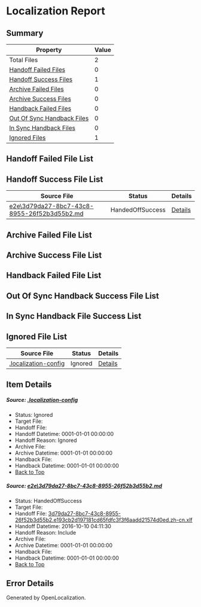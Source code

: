 # <a name='report-top'></a> Localization Report

## Summary
 Property | Value 
 -------- | ----- 
 Total Files | 2
[ Handoff Failed Files ](#handoff-failed-list)| 0
[ Handoff Success Files ](#handoff-success-list)| 1
[ Archive Failed Files ](#archive-failed-list)| 0
[ Archive Success Files ](#archive-success-list)| 0
[ Handback Failed Files ](#handback-failed-list)| 0
[ Out Of Sync Handback Files ](#outofsync-handback-success-list)| 0
[ In Sync Handback Files ](#insync-handback-success-list)| 0
[ Ignored Files ](#ignored-list)| 1

## <a name='handoff-failed-list'></a> Handoff Failed File List

## <a name='handoff-success-list'></a> Handoff Success File List
 Source File | Status | Details 
 ----------- | ------ | ------- 
 [e2e\3d79da27-8bc7-43c8-8955-26f52b3d55b2.md](https://github.com/OpenLocalizationTestOrg/ol-test0/blob/c329167b133276fd01116bec35f8b7d97f40b37a/e2e/3d79da27-8bc7-43c8-8955-26f52b3d55b2.md) | HandedOffSuccess | [Details](#c8239dac9781b0284b70928afd51cfb0125338af1)

## <a name='archive-failed-list'></a> Archive Failed File List

## <a name='archive-success-list'></a> Archive Success File List

## <a name='handback-failed-list'></a> Handback Failed File List

## <a name='outofsync-handback-success-list'></a> Out Of Sync Handback Success File List

## <a name='insync-handback-success-list'></a> In Sync Handback File Success List

## <a name='ignored-list'></a> Ignored File List
 Source File | Status | Details 
 ----------- | ------ | ------- 
 [.localization-config](https://github.com/OpenLocalizationTestOrg/ol-test0/blob/c329167b133276fd01116bec35f8b7d97f40b37a/.localization-config) | Ignored | [Details](#c268a05ecaa7ec85942ed632c29928ee5bd6da8d0)

## Item Details
##### <a name='c268a05ecaa7ec85942ed632c29928ee5bd6da8d0'></a> Source: [.localization-config](https://github.com/OpenLocalizationTestOrg/ol-test0/blob/c329167b133276fd01116bec35f8b7d97f40b37a/.localization-config)
* Status: Ignored
* Target File: 
* Handoff File: 
* Handoff Datetime: 0001-01-01 00:00:00
* Handoff Reason: Ignored
* Archive File: 
* Archive Datetime: 0001-01-01 00:00:00
* Handback File: 
* Handback Datetime: 0001-01-01 00:00:00
* [Back to Top](#report-top)

##### <a name='c8239dac9781b0284b70928afd51cfb0125338af1'></a> Source: [e2e\3d79da27-8bc7-43c8-8955-26f52b3d55b2.md](https://github.com/OpenLocalizationTestOrg/ol-test0/blob/c329167b133276fd01116bec35f8b7d97f40b37a/e2e/3d79da27-8bc7-43c8-8955-26f52b3d55b2.md)
* Status: HandedOffSuccess
* Target File: 
* Handoff File: [3d79da27-8bc7-43c8-8955-26f52b3d55b2.e193cb2d197181cd65fdfc3f3f6aadd21574d0ed.zh-cn.xlf](https://github.com/OpenLocalizationTestOrg/ol-test0-handoff/blob/502d1e4793646145dcf328cfac94f1eb310d27b4/ol-handoff/OpenLocalizationTestOrg/ol-test0-zhcn/qimu/ht/3d79da27-8bc7-43c8-8955-26f52b3d55b2.e193cb2d197181cd65fdfc3f3f6aadd21574d0ed.zh-cn.xlf)
* Handoff Datetime: 2016-10-10 04:11:30
* Handoff Reason: Include
* Archive File: 
* Archive Datetime: 0001-01-01 00:00:00
* Handback File: 
* Handback Datetime: 0001-01-01 00:00:00
* [Back to Top](#report-top)


## Error Details

Generated by OpenLocalization.
